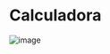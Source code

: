 ﻿# Calculadora
![image](https://github.com/adrieleaquino/Calculadora/assets/110426119/7905a1de-b58b-450a-b75a-f41d27730971)
 
 
